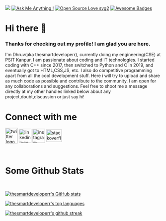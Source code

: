 

<!--
**thesmartdeveloperr/thesmartdeveloperr** is a ✨ _special_ ✨ repository because its `README.md` (this file) appears on your GitHub profile.

Here are some ideas to get you started:
-->
![](https://komarev.com/ghpvc/?username=thesmartdeveloperr)
[![Ask Me Anything !](https://img.shields.io/badge/Ask%20me-anything-1abc9c.svg)](https://GitHub.com/Naereen/ama)
[![Open Source Love svg2](https://badges.frapsoft.com/os/v2/open-source.svg?v=103)](https://github.com/ellerbrock/open-source-badges/)
[![Awesome Badges](https://img.shields.io/badge/badges-awesome-green.svg)](https://github.com/Naereen/badges)

# Hi there 👋
### Thanks for checking out my profile! I am glad you are here.
I'm Dhruv(aka thesmartdeveloperr), currently doing my engineering(CSE) at PSIT Kanpur. I am passionate about coding and IT technologies.
I started coding with C++ since 2017, then switched to Python and C in 2019, and eventually got to HTML,CSS,JS, etc.
I also do competitive programming apart from all the cool development stuff.
Here i will try to upload and share as much code as possible and contribute to the community.
I am open for any collaborations and suggestions.
Feel free to shoot me a message directly at my other handles linked below about any project,doubt,discussion or just say hi!
<!-- - 🔭 I’m currently working on ...
- 🌱 I’m currently learning ...
- 👯 I’m looking to collaborate on ...
- 🤔 I’m looking for help with ...
- 💬 Ask me about ...
- 📫 How to reach me: ...
- 😄 Pronouns: ...
- ⚡ Fun fact: ... -->

<h1 align="left">Connect with me</h1>
<p align="left">
<a href="https://www.twitter.com/ursmartengineer" target="blank"><img align="center" src="https://cdn.freebiesupply.com/logos/large/2x/twitter-logo-svg-vector.svg" alt="twitter logo" height="50" width="40"/></a>
<a href="https://www.linkedin.com/in/dhrruvbansal" target="blank"><img align="center" src="https://www.edigitalagency.com.au/wp-content/uploads/Linkedin-logo-icon-png.png" alt="linkedin logo" height="45" width="40" /></a>
<a href="https://www.instagram.com/thesmartdeveloperr" target="blank"><img align="center" src="https://facebookbrand.com/wp-content/uploads/2021/03/Instagram_AppIcon_Aug2017.png?w=300&h=400" alt="instagram logo" height="45" width="40"/></a>
<a href="https://stackoverflow.com/users/11702184/thesmartdeveloper" target="blank"><img align="center" src="https://cdn.iconscout.com/icon/free/png-256/stackoverflow-2752065-2284882.png" alt="stackoverflow logo" height="40" width="50" /></a>
</p>
<br/>
<h1 align="left">Some Github Stats</h1>
<br/>

[![thesmartdeveloperr's GitHub stats](https://github-readme-stats.vercel.app/api?username=thesmartdeveloperr)](https://github.com/anuraghazra/github-readme-stats)


[![thesmartdeveloperr's top languages](https://github-readme-stats.vercel.app/api/top-langs/?username=thesmartdeveloperr)](https://github.com/anuraghazra/github-readme-stats)

[![thesmartdeveloperr's github streak](https://github-readme-streak-stats.herokuapp.com/?user=thesmartdeveloperr)](https://github.com/DenverCoder1/github-readme-streak-stats)
